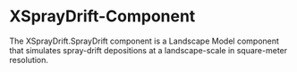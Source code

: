 # XSprayDrift-Component

The XSprayDrift.SprayDrift component is a Landscape Model component that simulates spray-drift depositions at a 
landscape-scale in square-meter resolution.